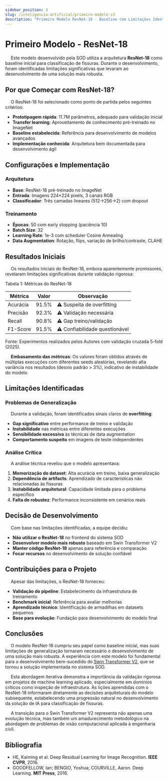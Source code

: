 ```yaml
---
sidebar_position: 3
slug: /inteligencia-artificial/primeiro-modelo-s3
description: "Primeiro Modelo ResNet-18 - Baseline com Limitações Identificadas"
---
```


# Primeiro Modelo - ResNet-18

&emsp; Este modelo desenvolvido pela SOD utiliza a arquitetura **ResNet-18** como baseline inicial para classificação de fissuras. Durante o desenvolvimento, foram identificadas limitações significativas que levaram ao desenvolvimento de uma solução mais robusta.

## Por que Começar com ResNet-18?

&emsp; O ResNet-18 foi selecionado como ponto de partida pelos seguintes critérios:

- **Prototipagem rápida**: 11.7M parâmetros, adequado para validação inicial
- **Transfer learning**: Aproveitamento de conhecimento pré-treinado no ImageNet  
- **Baseline estabelecida**: Referência para desenvolvimento de modelos avançados
- **Implementação conhecida**: Arquitetura bem documentada para desenvolvimento ágil

## Configurações e Implementação

### Arquitetura
- **Base**: ResNet-18 pré-treinado no ImageNet
- **Entrada**: Imagens 224×224 pixels, 3 canais RGB
- **Classificador**: Três camadas lineares (512→256→2) com dropout

### Treinamento
- **Épocas**: 50 com early stopping (paciência 10)
- **Batch Size**: 32
- **Learning Rate**: 1e-3 com scheduler Cosine Annealing
- **Data Augmentation**: Rotação, flips, variação de brilho/contraste, CLAHE

## Resultados Iniciais

&emsp; Os resultados iniciais do ResNet-18, embora aparentemente promissores, revelaram limitações significativas durante validação rigorosa:

<p style={{textAlign: 'center'}}>Tabela 1: Métricas do ResNet-18</p>
<div style={{margin: 25, textAlign: 'center', display: 'flex'}}>
    <table style={{margin: 'auto'}}>
        <thead>
          <tr>
            <th>Métrica</th>
            <th>Valor</th>
            <th>Observação</th>
          </tr>
        </thead>
        <tbody>
          <tr>
            <td>Acurácia</td>
            <td>91.5%</td>
            <td>⚠️ Suspeita de overfitting</td>
          </tr>
          <tr>
            <td>Precisão</td>
            <td>92.3%</td>
            <td>⚠️ Validação necessária</td>
          </tr>
          <tr>
            <td>Recall</td>
            <td>90.8%</td>
            <td>⚠️ Gap treino/validação</td>
          </tr>
          <tr>
            <td>F1-Score</td>
            <td>91.5%</td>
            <td>⚠️ Confiabilidade questionável</td>
          </tr>
        </tbody>
    </table>
</div>
<p style={{textAlign: 'center'}}>Fonte: Experimentos realizados pelos Autores com validação cruzada 5-fold (2025). </p>

&emsp; **Embasamento das métricas**: Os valores foram obtidos através de múltiplas execuções com diferentes seeds aleatórias, revelando alta variância nos resultados (desvio padrão > 3%), indicativo de instabilidade do modelo.

## Limitações Identificadas

### Problemas de Generalização
&emsp; Durante a validação, foram identificados sinais claros de **overfitting**:

- **Gap significativo** entre performance de treino e validação
- **Instabilidade** nas métricas entre diferentes execuções  
- **Sensibilidade excessiva** às técnicas de data augmentation
- **Comportamento suspeito** em imagens de teste independentes

### Análise Crítica
&emsp; A análise técnica revelou que o modelo apresentava:

1. **Memorização do dataset**: Alta acurácia em treino, baixa generalização
2. **Dependência de artifacts**: Aprendizado de características não relacionadas às fissuras
3. **Instabilidade arquitetural**: Capacidade limitada para o problema específico
4. **Falta de robustez**: Performance inconsistente em cenários reais

## Decisão de Desenvolvimento

&emsp; Com base nas limitações identificadas, a equipe decidiu:

- **Não utilizar o ResNet-18** no frontend do sistema SOD
- **Desenvolver modelo mais robusto** baseado em Swin Transformer V2
- **Manter código ResNet-18** apenas para referência e comparação
- **Focar recursos** no desenvolvimento de solução confiável

## Contribuições para o Projeto

&emsp; Apesar das limitações, o ResNet-18 forneceu:

- **Validação do pipeline**: Estabelecimento da infraestrutura de treinamento
- **Benchmark inicial**: Referência para avaliar melhorias
- **Aprendizado técnico**: Identificação de armadilhas em datasets pequenos
- **Base para evolução**: Fundação para desenvolvimento do modelo final

## Conclusões

&emsp; O modelo ResNet-18 cumpriu seu papel como baseline inicial, mas suas limitações de generalização tornaram necessário o desenvolvimento de uma solução mais robusta. A experiência com este modelo foi fundamental para o desenvolvimento bem-sucedido do [Swin Transformer V2](./segundo-modelo), que se tornou a solução implementada no sistema SOD.

&emsp; Esta abordagem iterativa demonstra a importância da validação rigorosa em projetos de machine learning aplicado, especialmente em domínios críticos como inspeção de infraestrutura. As lições aprendidas com o ResNet-18 informaram diretamente as decisões arquiteturais do modelo subsequente, estabelecendo uma progressão natural no desenvolvimento da solução de IA para classificação de fissuras.

&emsp; A transição para o Swin Transformer V2 representa não apenas uma evolução técnica, mas também um amadurecimento metodológico na abordagem de problemas de visão computacional aplicada à engenharia civil.

## Bibliografia

* HE, Kaiming et al. Deep Residual Learning for Image Recognition. **IEEE CVPR**, 2016.
* GOODFELLOW, Ian; BENGIO, Yoshua; COURVILLE, Aaron. Deep Learning. **MIT Press**, 2016.